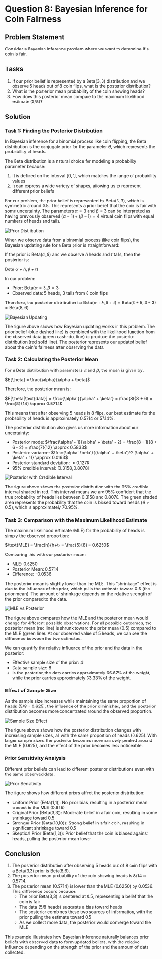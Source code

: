 # Question 8: Bayesian Inference for Coin Fairness

## Problem Statement
Consider a Bayesian inference problem where we want to determine if a coin is fair.

## Tasks
1. If our prior belief is represented by a $\text{Beta}(3,3)$ distribution and we observe 5 heads out of 8 coin flips, what is the posterior distribution?
2. What is the posterior mean probability of the coin showing heads?
3. How does this posterior mean compare to the maximum likelihood estimate $(5/8)$?

## Solution

### Task 1: Finding the Posterior Distribution

In Bayesian inference for a binomial process like coin flipping, the Beta distribution is the conjugate prior for the parameter $\theta$, which represents the probability of heads. 

The Beta distribution is a natural choice for modeling a probability parameter because:
1. It is defined on the interval $[0,1]$, which matches the range of probability values
2. It can express a wide variety of shapes, allowing us to represent different prior beliefs

For our problem, the prior belief is represented by $\text{Beta}(3,3)$, which is symmetric around 0.5. This represents a prior belief that the coin is fair with some uncertainty. The parameters $\alpha=3$ and $\beta=3$ can be interpreted as having previously observed $(\alpha-1) + (\beta-1) = 4$ virtual coin flips with equal numbers of heads and tails.

![Prior Distribution](../Images/L2_5_Quiz_8/prior_distribution.png)

When we observe data from a binomial process (like coin flips), the Bayesian updating rule for a Beta prior is straightforward:

If the prior is $\text{Beta}(\alpha, \beta)$ and we observe $h$ heads and $t$ tails, then the posterior is:

$\text{Beta}(\alpha + h, \beta + t)$

In our problem:
- Prior: $\text{Beta}(\alpha=3, \beta=3)$
- Observed data: 5 heads, 3 tails from 8 coin flips

Therefore, the posterior distribution is:
$\text{Beta}(\alpha + h, \beta + t) = \text{Beta}(3 + 5, 3 + 3) = \text{Beta}(8, 6)$

![Bayesian Updating](../Images/L2_5_Quiz_8/bayesian_updating.png)

The figure above shows how Bayesian updating works in this problem. The prior belief (blue dashed line) is combined with the likelihood function from the observed data (green dash-dot line) to produce the posterior distribution (red solid line). The posterior represents our updated belief about the coin's fairness after observing the data.

### Task 2: Calculating the Posterior Mean

For a Beta distribution with parameters $\alpha$ and $\beta$, the mean is given by:

$E[\theta] = \frac{\alpha}{\alpha + \beta}$

Therefore, the posterior mean is:

$E[\theta|\text{data}] = \frac{\alpha'}{\alpha' + \beta'} = \frac{8}{8 + 6} = \frac{8}{14} \approx 0.5714$

This means that after observing 5 heads in 8 flips, our best estimate for the probability of heads is approximately 0.5714 or 57.14%.

The posterior distribution also gives us more information about our uncertainty:

- Posterior mode: $\frac{\alpha' - 1}{\alpha' + \beta' - 2} = \frac{8 - 1}{8 + 6 - 2} = \frac{7}{12} \approx 0.5833$
- Posterior variance: $\frac{\alpha' \beta'}{(\alpha' + \beta')^2 (\alpha' + \beta' + 1)} \approx 0.0163$
- Posterior standard deviation: $\approx 0.1278$
- 95% credible interval: $[0.3158, 0.8078]$

![Posterior with Credible Interval](../Images/L2_5_Quiz_8/posterior_credible_interval.png)

The figure above shows the posterior distribution with the 95% credible interval shaded in red. This interval means we are 95% confident that the true probability of heads lies between 0.3158 and 0.8078. The green shaded area represents the probability that the coin is biased toward heads ($\theta > 0.5$), which is approximately 70.95%.

### Task 3: Comparison with the Maximum Likelihood Estimate

The maximum likelihood estimate (MLE) for the probability of heads is simply the observed proportion:

$\text{MLE} = \frac{h}{h+t} = \frac{5}{8} = 0.6250$

Comparing this with our posterior mean:
- MLE: 0.6250
- Posterior Mean: 0.5714
- Difference: -0.0536

The posterior mean is slightly lower than the MLE. This "shrinkage" effect is due to the influence of the prior, which pulls the estimate toward 0.5 (the prior mean). The amount of shrinkage depends on the relative strength of the prior compared to the data.

![MLE vs Posterior](../Images/L2_5_Quiz_8/mle_vs_posterior.png)

The figure above compares how the MLE and the posterior mean would change for different possible observations. For all possible outcomes, the posterior mean (red line) is shrunk toward the prior mean (0.5) compared to the MLE (green line). At our observed value of 5 heads, we can see the difference between the two estimates.

We can quantify the relative influence of the prior and the data in the posterior:
- Effective sample size of the prior: 4
- Data sample size: 8
- In the posterior, the data carries approximately 66.67% of the weight, while the prior carries approximately 33.33% of the weight.

### Effect of Sample Size

As the sample size increases while maintaining the same proportion of heads (5/8 = 0.625), the influence of the prior diminishes, and the posterior distribution becomes more concentrated around the observed proportion.

![Sample Size Effect](../Images/L2_5_Quiz_8/sample_size_effect.png)

The figure above shows how the posterior distribution changes with increasing sample sizes, all with the same proportion of heads (0.625). With larger sample sizes, the posterior becomes more narrowly peaked around the MLE (0.625), and the effect of the prior becomes less noticeable.

### Prior Sensitivity Analysis

Different prior beliefs can lead to different posterior distributions even with the same observed data.

![Prior Sensitivity](../Images/L2_5_Quiz_8/prior_sensitivity.png)

The figure shows how different priors affect the posterior distribution:
- Uniform Prior (Beta(1,1)): No prior bias, resulting in a posterior mean closest to the MLE (0.625)
- Original Prior (Beta(3,3)): Moderate belief in a fair coin, resulting in some shrinkage toward 0.5
- Stronger Prior (Beta(10,10)): Strong belief in a fair coin, resulting in significant shrinkage toward 0.5
- Skeptical Prior (Beta(1,3)): Prior belief that the coin is biased against heads, pulling the posterior mean lower

## Conclusion

1. The posterior distribution after observing 5 heads out of 8 coin flips with a Beta(3,3) prior is Beta(8,6).
2. The posterior mean probability of the coin showing heads is 8/14 ≈ 0.5714.
3. The posterior mean (0.5714) is lower than the MLE (0.6250) by 0.0536. This difference occurs because:
   - The prior Beta(3,3) is centered at 0.5, representing a belief that the coin is fair
   - The data (5/8 heads) suggests a bias toward heads
   - The posterior combines these two sources of information, with the prior pulling the estimate toward 0.5
   - As we collect more data, the posterior would converge toward the MLE

This example illustrates how Bayesian inference naturally balances prior beliefs with observed data to form updated beliefs, with the relative influence depending on the strength of the prior and the amount of data collected. 